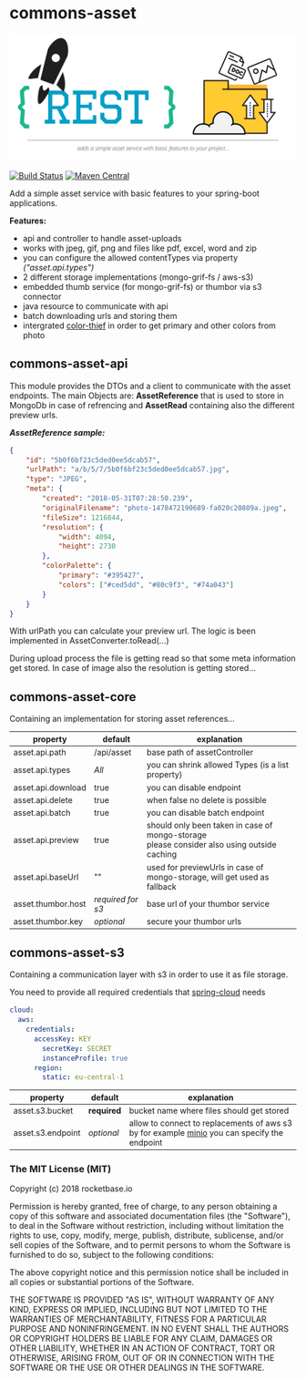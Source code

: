# commons-asset

![logo](assets/commons-logo.svg)


[![Build Status](https://travis-ci.org/rocketbase-io/commons-asset.svg?branch=master)](https://travis-ci.org/rocketbase-io/commons-asset)
[![Maven Central](https://maven-badges.herokuapp.com/maven-central/io.rocketbase.commons/commons-asset/badge.svg)](https://maven-badges.herokuapp.com/maven-central/io.rocketbase.commons/commons-asset)


Add a simple asset service with basic features to your spring-boot applications. 

**Features:**
* api and controller to handle asset-uploads
* works with jpeg, gif, png and files like pdf, excel, word and zip
* you can configure the allowed contentTypes via property *("asset.api.types")*
* 2 different storage implementations (mongo-grif-fs / aws-s3)
* embedded thumb service (for mongo-grif-fs) or thumbor via s3 connector
* java resource to communicate with api
* batch downloading urls and storing them
* intergrated [color-thief](https://github.com/SvenWoltmann/color-thief-java) in order to get primary and other colors from photo

## commons-asset-api

This module provides the DTOs and a client to communicate with the asset endpoints.
The main Objects are: **AssetReference** that is used to store in MongoDb in case of refrencing and **AssetRead** containing also the different preview urls.

***AssetReference sample:***

```json
{
    "id": "5b0f6bf23c5ded0ee5dcab57",
    "urlPath": "a/b/5/7/5b0f6bf23c5ded0ee5dcab57.jpg",
    "type": "JPEG",
    "meta": {
        "created": "2018-05-31T07:28:50.239",
        "originalFilename": "photo-1478472190689-fa020c20809a.jpeg",
        "fileSize": 1216844,
        "resolution": {
            "width": 4094,
            "height": 2730
        },
        "colorPalette": {
            "primary": "#395427",
            "colors": ["#ced5dd", "#80c9f3", "#74a043"]
        }
    }
}
```

With urlPath you can calculate your preview url. The logic is been implemented in AssetConverter.toRead(...)

During upload process the file is getting read so that some meta information get stored. In case of image also the resolution is getting stored...

## commons-asset-core

Containing an implementation for storing asset references...

| property           | default           | explanation                                                  |
| ------------------ | ----------------- | ------------------------------------------------------------ |
| asset.api.path     | /api/asset        | base path of assetController                                 |
| asset.api.types    | *All*             | you can shrink allowed Types (is a list property)            |
| asset.api.download | true              | you can disable endpoint                                     |
| asset.api.delete   | true              | when false no delete is possible                             |
| asset.api.batch    | true              | you can disable batch endpoint                               |
| asset.api.preview  | true              | should only been taken in case of mongo-storage<br />please consider also using outside caching |
| asset.api.baseUrl  | ""                | used for previewUrls in case of mongo-storage, will get used as fallback |
| asset.thumbor.host | *required for s3* | base url of your thumbor service                             |
| asset.thumbor.key  | *optional*        | secure your thumbor urls                                     |

## commons-asset-s3

Containing a communication layer with s3 in order to use it as file storage.

You need to provide all required credentials that [spring-cloud](https://cloud.spring.io/spring-cloud-aws/spring-cloud-aws.html#_amazon_sdk_configuration) needs

```yaml
cloud:
  aws:
    credentials:
      accessKey: KEY
        secretKey: SECRET
        instanceProfile: true
      region:
        static: eu-central-1
```

| property          | default      | explanation                                                  |
| ----------------- | ------------ | ------------------------------------------------------------ |
| asset.s3.bucket   | **required** | bucket name where files should get stored                    |
| asset.s3.endpoint | *optional*   | allow to connect to replacements of aws s3<br />by for example  [minio](https://www.minio.io/) you can specify the endpoint |

### The MIT License (MIT)
Copyright (c) 2018 rocketbase.io

Permission is hereby granted, free of charge, to any person obtaining a copy of this software and associated documentation files (the "Software"), to deal in the Software without restriction, including without limitation the rights to use, copy, modify, merge, publish, distribute, sublicense, and/or sell copies of the Software, and to permit persons to whom the Software is furnished to do so, subject to the following conditions:

The above copyright notice and this permission notice shall be included in all copies or substantial portions of the Software.

THE SOFTWARE IS PROVIDED "AS IS", WITHOUT WARRANTY OF ANY KIND, EXPRESS OR IMPLIED, INCLUDING BUT NOT LIMITED TO THE WARRANTIES OF MERCHANTABILITY, FITNESS FOR A PARTICULAR PURPOSE AND NONINFRINGEMENT. IN NO EVENT SHALL THE AUTHORS OR COPYRIGHT HOLDERS BE LIABLE FOR ANY CLAIM, DAMAGES OR OTHER LIABILITY, WHETHER IN AN ACTION OF CONTRACT, TORT OR OTHERWISE, ARISING FROM, OUT OF OR IN CONNECTION WITH THE SOFTWARE OR THE USE OR OTHER DEALINGS IN THE SOFTWARE.